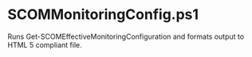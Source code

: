 # SCOMMonitoringConfig.ps1
Runs Get-SCOMEffectiveMonitoringConfiguration and formats output to HTML 5 compliant file.